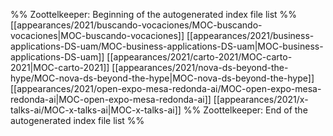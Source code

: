 %% Zoottelkeeper: Beginning of the autogenerated index file list  %%
 [[appearances/2021/buscando-vocaciones/MOC-buscando-vocaciones|MOC-buscando-vocaciones]]
 [[appearances/2021/business-applications-DS-uam/MOC-business-applications-DS-uam|MOC-business-applications-DS-uam]]
 [[appearances/2021/carto-2021/MOC-carto-2021|MOC-carto-2021]]
 [[appearances/2021/nova-ds-beyond-the-hype/MOC-nova-ds-beyond-the-hype|MOC-nova-ds-beyond-the-hype]]
 [[appearances/2021/open-expo-mesa-redonda-ai/MOC-open-expo-mesa-redonda-ai|MOC-open-expo-mesa-redonda-ai]]
 [[appearances/2021/x-talks-ai/MOC-x-talks-ai|MOC-x-talks-ai]]
%% Zoottelkeeper: End of the autogenerated index file list  %%
